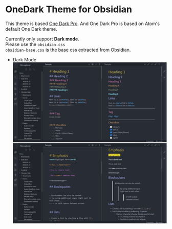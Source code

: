 # OneDark Theme for Obsidian

This theme is based [One Dark Pro](https://github.com/Binaryify/OneDark-Pro). And One Dark Pro is based on Atom's default One Dark theme.

Currently only support **Dark mode**.\
Please use the `obsidian.css`\
`obsidian-base.css` is the base css extracted from Obsidian.
- Dark Mode
![Sample_1](img/sample_1.png)
![Sample_1](img/sample_2.png)
